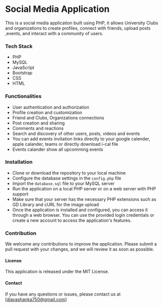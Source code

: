 
# Social Media Application

This is a social media application built using PHP, it allows  University Clubs and organizations to create profiles, connect with friends, upload posts ,events, and interact with a community of users.

### Tech Stack

- PHP
- MySQL
- JavaScript
- Bootstrap
- CSS
- HTML

### Functionalities
- User authentication and authorization
- Profile creation and customization
- Friend and Clubs, Organizations connections
- Post creation and sharing
- Comments and reactions
- Search and discovery of other users, posts, videos and events
- You can add events invitation links directly to your google calender, apple calander, teams or directly download i-cal file
- Events calander show all upcomming events

### Installation
- Clone or download the repository to your local machine
- Configure the database settings in the `config.php` file
- Import the `database.sql` file to your MySQL server
- Run the application on a local PHP server or on a web server with PHP support
- Make sure that your server has the necessary PHP extensions such as GD Library and cURL for the image upload
- Once the application is installed and configured, you can access it through a web browser. You can use the provided login credentials or create a new account to access the application's features.

### Contribution
We welcome any contributions to improve the application. Please submit a pull request with your changes, and we will review it as soon as possible.

#### License
This application is released under the MIT License.

#### Contact
If you have any questions or issues, please contact us at [djayashanka750@gmail.com]

